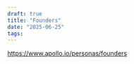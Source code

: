 ```yaml
---
draft: true
title: "Founders"
date: "2025-06-25"
tags: 
---
```

https://www.apollo.io/personas/founders